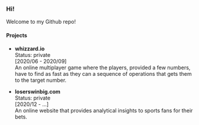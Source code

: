 ### Hi!
Welcome to my Github repo!

#### Projects
- **whizzard.io**  
Status: private  
[2020/06 - 2020/09]  
An online multiplayer game where the players, provided a few numbers, have to find as fast as they can a sequence of operations that gets them to the target number.

- **loserswinbig.com**  
Status: private  
[2020/12 - ...]  
An online website that provides analytical insights to sports fans for their bets.
